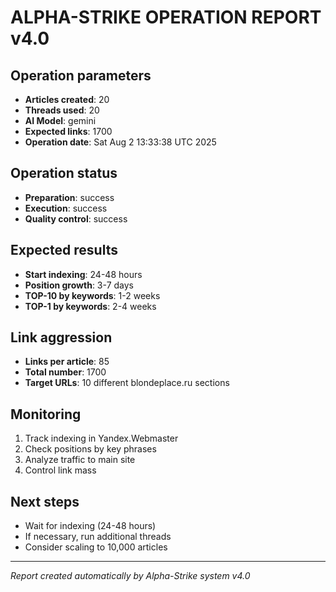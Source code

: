 # ALPHA-STRIKE OPERATION REPORT v4.0

## Operation parameters
- **Articles created**: 20
- **Threads used**: 20
- **AI Model**: gemini
- **Expected links**: 1700
- **Operation date**: Sat Aug  2 13:33:38 UTC 2025

## Operation status
- **Preparation**: success
- **Execution**: success
- **Quality control**: success

## Expected results
- **Start indexing**: 24-48 hours
- **Position growth**: 3-7 days
- **TOP-10 by keywords**: 1-2 weeks
- **TOP-1 by keywords**: 2-4 weeks

## Link aggression
- **Links per article**: 85
- **Total number**: 1700
- **Target URLs**: 10 different blondeplace.ru sections

## Monitoring
1. Track indexing in Yandex.Webmaster
2. Check positions by key phrases
3. Analyze traffic to main site
4. Control link mass

## Next steps
- Wait for indexing (24-48 hours)
- If necessary, run additional threads
- Consider scaling to 10,000 articles

---
*Report created automatically by Alpha-Strike system v4.0*
